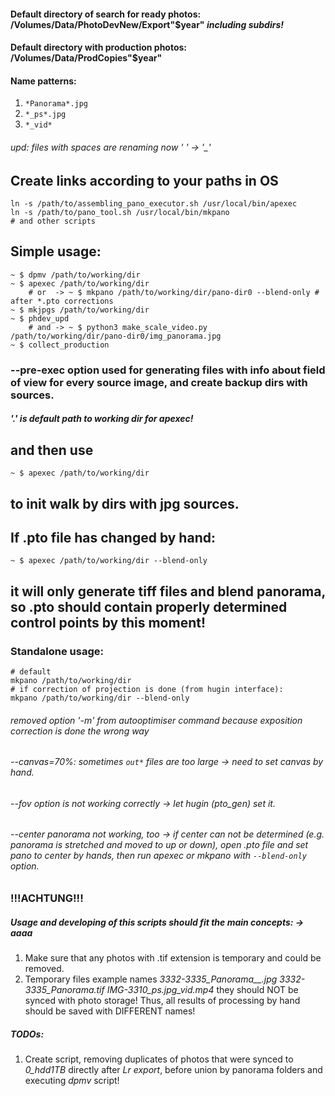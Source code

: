 
#### Default directory of search for ready photos: /Volumes/Data/PhotoDevNew/Export"$year" *including subdirs!*
#### Default directory with production photos: /Volumes/Data/ProdCopies"$year"
#### Name patterns:
1. `*Panorama*.jpg` 
2. `*_ps*.jpg`
3. `*_vid*`

###### *upd: files with spaces are renaming now ' ' -> '_'*

## Create links according to your paths in OS
	ln -s /path/to/assembling_pano_executor.sh /usr/local/bin/apexec
	ln -s /path/to/pano_tool.sh /usr/local/bin/mkpano
	# and other scripts
## Simple usage:
	~ $ dpmv /path/to/working/dir
	~ $ apexec /path/to/working/dir
		# or  -> ~ $ mkpano /path/to/working/dir/pano-dir0 --blend-only # after *.pto corrections
	~ $ mkjpgs /path/to/working/dir
	~ $ phdev_upd
		# and -> ~ $ python3 make_scale_video.py /path/to/working/dir/pano-dir0/img_panorama.jpg
	~ $ collect_production

### **--pre-exec option used for generating files with info about field of view for every source image, and create backup dirs with sources.**
#### *'.' is default path to working dir for apexec!*
## and then use
	~ $ apexec /path/to/working/dir
## to init walk by dirs with jpg sources.
## If .pto file has changed by hand:
	~ $ apexec /path/to/working/dir --blend-only
## it will only generate tiff files and blend panorama, so .pto should contain properly determined control points by this moment!
### Standalone usage:
	# default
	mkpano /path/to/working/dir
	# if correction of projection is done (from hugin interface):
	mkpano /path/to/working/dir --blend-only
###### *removed option '-m' from autooptimiser command because exposition correction is done the wrong way*
###### *--canvas=70%: sometimes `out*` files are too large* -> need to set canvas by hand.
###### *--fov option is not working correctly* -> let hugin (pto_gen) set it.
###### *--center panorama not working, too* -> if center can not be determined (e.g. panorama is stretched and moved to up or down), open .pto file and set pano to center by hands, then run apexec or mkpano with `--blend-only` option.
### !!!ACHTUNG!!!
##### *Usage and developing of this scripts should fit the main concepts:* -> aaaa
1. Make sure that any photos with .tif extension is temporary and could be removed.
2. Temporary files example names *3332-3335_Panorama__.jpg* *3332-3335_Panorama.tif* *IMG-3310_ps.jpg_vid.mp4* they should NOT be synced with photo storage! Thus, all results of processing by hand should be saved with DIFFERENT names!

##### TODOs:
1. Create script, removing duplicates of photos that were synced to *0_hdd1TB* directly after *Lr export*, before union by panorama folders and executing *dpmv* script!